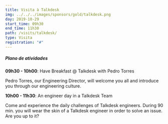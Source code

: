 ```yaml
---
title: Visita à Talkdesk
img: ../../../images/sponsors/gold/talkdesk.png
day: 2019-10-29
start_time: 09h30
end_time: 11h30
path: /visits/talkdesk/
type: Visita
registration: "#"
---
```


##### Plano de atividades

**09h30 - 10h00**: Have Breakfast @ Talkdesk with Pedro Torres

Pedro Torres, our Engineering Director, will welcome you all and introduce you through our engineering culture.

**10h00 - 11h30**: An engineer day in a Talkdesk Team

Come and experience the daily challenges of Talkdesk engineers. During 90 min. you will wear the skin of a Talkdesk engineer in order to solve an issue. Are you up to it?
